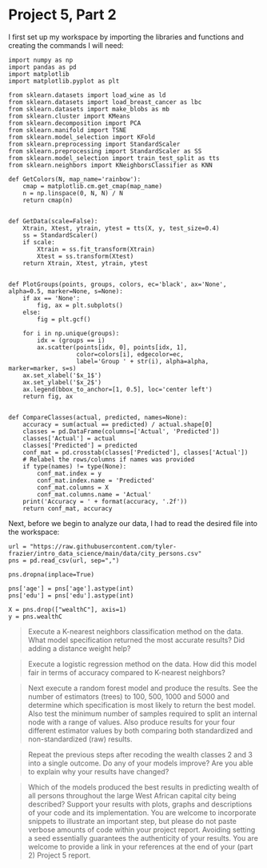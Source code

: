 # Project 5, Part 2

I first set up my workspace by importing the libraries and functions and creating the commands I will need:
```
import numpy as np
import pandas as pd
import matplotlib
import matplotlib.pyplot as plt

from sklearn.datasets import load_wine as ld
from sklearn.datasets import load_breast_cancer as lbc
from sklearn.datasets import make_blobs as mb
from sklearn.cluster import KMeans
from sklearn.decomposition import PCA
from sklearn.manifold import TSNE
from sklearn.model_selection import KFold
from sklearn.preprocessing import StandardScaler
from sklearn.preprocessing import StandardScaler as SS
from sklearn.model_selection import train_test_split as tts
from sklearn.neighbors import KNeighborsClassifier as KNN

def GetColors(N, map_name='rainbow'):
    cmap = matplotlib.cm.get_cmap(map_name)
    n = np.linspace(0, N, N) / N
    return cmap(n)


def GetData(scale=False):
    Xtrain, Xtest, ytrain, ytest = tts(X, y, test_size=0.4)
    ss = StandardScaler()
    if scale:
        Xtrain = ss.fit_transform(Xtrain)
        Xtest = ss.transform(Xtest)
    return Xtrain, Xtest, ytrain, ytest


def PlotGroups(points, groups, colors, ec='black', ax='None', alpha=0.5, marker=None, s=None):
    if ax == 'None':
        fig, ax = plt.subplots()
    else:
        fig = plt.gcf()

    for i in np.unique(groups):
        idx = (groups == i)
        ax.scatter(points[idx, 0], points[idx, 1],
                   color=colors[i], edgecolor=ec,
                   label='Group ' + str(i), alpha=alpha, marker=marker, s=s)
    ax.set_xlabel('$x_1$')
    ax.set_ylabel('$x_2$')
    ax.legend(bbox_to_anchor=[1, 0.5], loc='center left')
    return fig, ax


def CompareClasses(actual, predicted, names=None):
    accuracy = sum(actual == predicted) / actual.shape[0]
    classes = pd.DataFrame(columns=['Actual', 'Predicted'])
    classes['Actual'] = actual
    classes['Predicted'] = predicted
    conf_mat = pd.crosstab(classes['Predicted'], classes['Actual'])
    # Relabel the rows/columns if names was provided
    if type(names) != type(None):
        conf_mat.index = y
        conf_mat.index.name = 'Predicted'
        conf_mat.columns = X
        conf_mat.columns.name = 'Actual'
    print('Accuracy = ' + format(accuracy, '.2f'))
    return conf_mat, accuracy
```

Next, before we begin to analyze our data, I had to read the desired file into the workspace:
```
url = "https://raw.githubusercontent.com/tyler-frazier/intro_data_science/main/data/city_persons.csv"
pns = pd.read_csv(url, sep=",")

pns.dropna(inplace=True)

pns['age'] = pns['age'].astype(int)
pns['edu'] = pns['edu'].astype(int)

X = pns.drop(["wealthC"], axis=1)
y = pns.wealthC
```


> Execute a K-nearest neighbors classification method on the data. What model specification returned the most accurate results? Did adding a distance weight help?

> Execute a logistic regression method on the data. How did this model fair in terms of accuracy compared to K-nearest neighbors?

> Next execute a random forest model and produce the results. See the number of estimators (trees) to 100, 500, 1000 and 5000 and determine which specification is most likely to return the best model. Also test the minimum number of samples required to split an internal node with a range of values. Also produce results for your four different estimator values by both comparing both standardized and non-standardized (raw) results.

> Repeat the previous steps after recoding the wealth classes 2 and 3 into a single outcome. Do any of your models improve? Are you able to explain why your results have changed?

> Which of the models produced the best results in predicting wealth of all persons throughout the large West African capital city being described? Support your results with plots, graphs and descriptions of your code and its implementation. You are welcome to incorporate snippets to illustrate an important step, but please do not paste verbose amounts of code within your project report. Avoiding setting a seed essentially guarantees the authenticity of your results. You are welcome to provide a link in your references at the end of your (part 2) Project 5 report.
